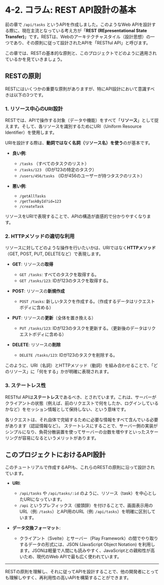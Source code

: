 # 4-2. コラム: REST API設計の基本

前の章で `/api/tasks` というAPIを作成しました。このようなWeb APIを設計する際に、現在主流となっている考え方が「**REST (REpresentational State Transfer)**」です。RESTは、Webのアーキテクチャスタイル（設計思想）の一つであり、その原則に従って設計されたAPIを「RESTful API」と呼びます。

この章では、RESTの基本的な原則と、このプロジェクトでどのように適用されているかを見ていきましょう。

## RESTの原則

RESTにはいくつかの重要な原則がありますが、特にAPI設計において意識すべきは以下の3つです。

### 1. リソース中心のURI設計

RESTでは、APIで操作する対象（データや機能）をすべて「**リソース**」として捉えます。そして、各リソースを識別するためにURI（Uniform Resource Identifier）を使用します。

URIを設計する際は、**動詞ではなく名詞（リソース名）を使う**のが基本です。

- **良い例**:
  - `/tasks` （すべてのタスクのリスト）
  - `/tasks/123` （IDが123の特定のタスク）
  - `/users/456/tasks` （IDが456のユーザーが持つタスクのリスト）

- **悪い例**:
  - `/getAllTasks`
  - `/getTaskById?id=123`
  - `/createTask`

リソースをURIで表現することで、APIの構造が直感的で分かりやすくなります。

### 2. HTTPメソッドの適切な利用

リソースに対してどのような操作を行いたいかは、URIではなく**HTTPメソッド**（GET, POST, PUT, DELETEなど）で表現します。

- **GET**: リソースの**取得**
  - `GET /tasks`: すべてのタスクを取得する。
  - `GET /tasks/123`: IDが123のタスクを取得する。

- **POST**: リソースの**新規作成**
  - `POST /tasks`: 新しいタスクを作成する。（作成するデータはリクエストボディに含める）

- **PUT**: リソースの**更新**（全体を置き換える）
  - `PUT /tasks/123`: IDが123のタスクを更新する。（更新後のデータはリクエストボディに含める）

- **DELETE**: リソースの**削除**
  - `DELETE /tasks/123`: IDが123のタスクを削除する。

このように、URI（名詞）とHTTPメソッド（動詞）を組み合わせることで、「どのリソース」に「何をする」かが明確に表現されます。

### 3. ステートレス性

RESTful APIは**ステートレス**であるべき、とされています。これは、サーバーがクライアントの状態（例えば、前のリクエストで何をしたか、ログインしているかなど）をセッション情報として保持しない、という意味です。

各リクエストは、それ自体で完結するために必要な情報をすべて含んでいる必要があります（認証情報など）。
ステートレスにすることで、サーバー側の実装がシンプルになり、負荷分散装置を使ってサーバーの台数を増やすといったスケーリングが容易になるというメリットがあります。

## このプロジェクトにおけるAPI設計

このチュートリアルで作成するAPIも、これらのRESTの原則に沿って設計されています。

- **URI**:
  - `/api/tasks` や `/api/tasks/:id` のように、リソース（task）を中心としたURIになっています。
  - `/api` というプレフィックス（接頭辞）を付けることで、画面表示用のURL（例: `/tasks`）とAPI用のURL（例: `/api/tasks`）を明確に区別しています。

- **データ交換フォーマット**:
  - クライアント（Svelte）とサーバー（Play Framework）の間でやり取りするデータの形式には、JSON (JavaScript Object Notation) を利用します。JSONは軽量で人間にも読みやすく、JavaScriptとの親和性が高いため、現代のWeb APIで最も広く使われています。

---

RESTの原則を理解し、それに従ってAPIを設計することで、他の開発者にとっても理解しやすく、再利用性の高いAPIを構築することができます。
